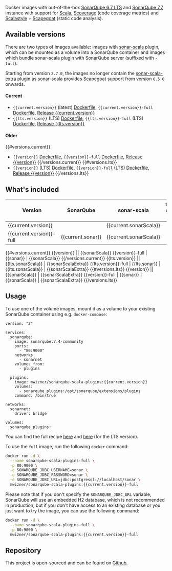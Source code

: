 Docker images with out-of-the-box [SonarQube 6.7 LTS](https://www.sonarqube.org/sonarqube-6-7-lts) and [SonarQube 7.7](https://www.sonarqube.org/sonarqube-7-7) instance with support for [Scala](http://www.scala-lang.org), [Scoverage](https://github.com/scoverage/scalac-scoverage-plugin) (code coverage metrics) and [Scalastyle](http://www.scalastyle.org) + [Scapegoat](https://github.com/sksamuel/scapegoat) (static code analysis).


## Available versions
There are two types of images available: images with [sonar-scala](https://github.com/mwz/sonar-scala) plugin, which can be mounted as a volume into a SonarQube container and images which bundle sonar-scala plugin with SonarQube server (suffixed with `-full`).

Starting from version `2.7.0`, the images no longer contain the [sonar-scala-extra](https://github.com/arthepsy/sonar-scala-extra) plugin as sonar-scala provides Scapegoat support from version `6.5.0` onwards.

#### Current
- `{{current.version}}` (latest) [Dockerfile](https://github.com/mwz/sonar-scala-docker/blob/master/{{current.version}}/Dockerfile), `{{current.version}}-full` [Dockerfile](https://github.com/mwz/sonar-scala-docker/blob/master/{{current.version}}-full/Dockerfile), [Release {{current.version}}](https://github.com/mwz/sonar-scala-docker/releases/tag/{{current.version}})
- `{{lts.version}}` (LTS) [Dockerfile](https://github.com/mwz/sonar-scala-docker/blob/master/{{lts.version}}/Dockerfile), `{{lts.version}}-full` (LTS) [Dockerfile](https://github.com/mwz/sonar-scala-docker/blob/master/{{lts.version}}-full/Dockerfile), [Release {{lts.version}}](https://github.com/mwz/sonar-scala-docker/releases/tag/{{lts.version}})
#### Older
{{#versions.current}}
- `{{version}}` [Dockerfile](https://github.com/mwz/sonar-scala-docker/blob/master/{{version}}/Dockerfile), `{{version}}-full` [Dockerfile](https://github.com/mwz/sonar-scala-docker/blob/master/{{version}}-full/Dockerfile), [Release {{version}}](https://github.com/mwz/sonar-scala-docker/releases/tag/{{version}})
{{/versions.current}}
{{#versions.lts}}
- `{{version}}` (LTS) [Dockerfile](https://github.com/mwz/sonar-scala-docker/blob/master/{{version}}/Dockerfile), `{{version}}-full` (LTS) [Dockerfile](https://github.com/mwz/sonar-scala-docker/blob/master/{{version}}-full/Dockerfile), [Release {{version}}](https://github.com/mwz/sonar-scala-docker/releases/tag/{{version}})
{{/versions.lts}}


## What's included
Version | SonarQube | sonar-scala | sonar-scala-extra
--------|-----------|-------------|------------------
{{current.version}} || {{current.sonarScala}}
{{current.version}}-full | {{current.sonar}} | {{current.sonarScala}}
{{#versions.current}}
{{version}} || {{sonarScala}}
{{version}}-full | {{sonar}} | {{sonarScala}}
{{/versions.current}}
{{lts.version}} || {{lts.sonarScala}} | {{sonarScalaExtra}}
{{lts.version}}-full | {{lts.sonar}} | {{lts.sonarScala}} | {{sonarScalaExtra}}
{{#versions.lts}}
{{version}} || {{sonarScala}} | {{sonarScalaExtra}}
{{version}}-full | {{sonar}} | {{sonarScala}} | {{sonarScalaExtra}}
{{/versions.lts}}


## Usage
To use one of the volume images, mount it as a volume to your existing SonarQube container using e.g. `docker-compose`:
```
version: "2"

services:
  sonarqube:
    image: sonarqube:7.4-community
    ports:
      - "80:9000"
    networks:
      - sonarnet
    volumes_from:
      - plugins

  plugins:
    image: mwizner/sonarqube-scala-plugins:{{current.version}}
    volumes:
      - sonarqube_plugins:/opt/sonarqube/extensions/plugins
    command: /bin/true

networks:
  sonarnet:
    driver: bridge

volumes:
  sonarqube_plugins:
```

You can find the full recipe [here](https://github.com/mwz/sonar-scala-docker/blob/master/docker-compose.yml) and [here](https://github.com/mwz/sonar-scala-docker/blob/master/docker-compose-lts.yml) (for the LTS version).

To use the `full` image, run the following `docker` command:
```bash
docker run -d \
  --name sonarqube-scala-plugins-full \
  -p 80:9000 \
  -e SONARQUBE_JDBC_USERNAME=sonar \
  -e SONARQUBE_JDBC_PASSWORD=sonar \
  -e SONARQUBE_JDBC_URL=jdbc:postgresql://localhost/sonar \
  mwizner/sonarqube-scala-plugins:{{current.version}}-full
```

Please note that if you don't specify the `SONARQUBE_JDBC_URL` variable, SonarQube will use an embedded H2 database, which is not recommended in production, but if you don't have access to an existing database or you just want to try the image, you can use the following command:
```bash
docker run -d \
  --name sonarqube-scala-plugins-full \
  -p 80:9000 \
  mwizner/sonarqube-scala-plugins:{{current.version}}-full
```


## Repository
This project is open-sourced and can be found on [Github](https://github.com/mwz/sonar-scala-docker).
